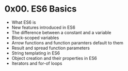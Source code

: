 # 0x00. ES6 Basics

- What ES6 is
- New features introduced in ES6
- The difference between a constant and a variable
- Block-scoped variables
- Arrow functions and function paramters default to them
- Result and spread function parameters
- String templating in ES6
- Object creation and their properties in ES6
- Iterators and for-of loops

